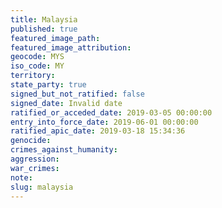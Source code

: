 ```yaml
---
title: Malaysia
published: true
featured_image_path:
featured_image_attribution:
geocode: MYS
iso_code: MY
territory:
state_party: true
signed_but_not_ratified: false
signed_date: Invalid date
ratified_or_acceded_date: 2019-03-05 00:00:00
entry_into_force_date: 2019-06-01 00:00:00
ratified_apic_date: 2019-03-18 15:34:36
genocide:
crimes_against_humanity:
aggression:
war_crimes:
note:
slug: malaysia
---
```


